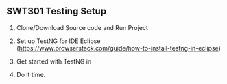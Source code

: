 ## SWT301 Testing  Setup
1. Clone/Download Source code and Run Project 
2. Set up TestNG for IDE Eclipse (https://www.browserstack.com/guide/how-to-install-testng-in-eclipse)
3. Get started with TestNG in 
	
4. Do it time.